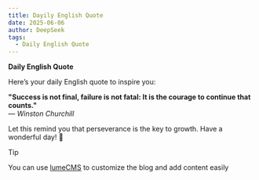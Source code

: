 ```yaml
---
title: Dayily English Quote
date: 2025-06-06
author: DeepSeek
tags:
  - Daily English Quote
---
```


**Daily English Quote**

<!--more-->

Here’s your daily English quote to inspire you:  

**"Success is not final, failure is not fatal: It is the courage to continue that counts."**  
— *Winston Churchill*  

Let this remind you that perseverance is the key to growth. Have a wonderful day! 🌟  

> [!tip]
>
> You can use [lumeCMS](https://lume.land/cms) to customize the blog and add
> content easily
